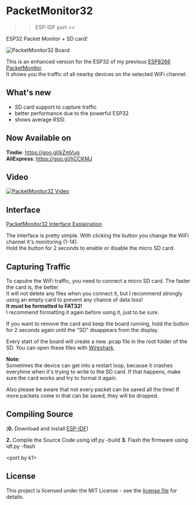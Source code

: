 # PacketMonitor32
>> ESP-IDF port <<

ESP32 Packet Monitor + SD card!

![PacketMonitor32 Board](https://raw.githubusercontent.com/spacehuhn/PacketMonitor32/master/images/1.jpg)

This is an enhanced version for the ESP32 of my previous [ESP8266 PacketMonitor](https://github.com/spacehuhn/PacketMonitor).  
It shows you the traffic of all nearby devices on the selected WiFi channel.  

## What's new
- SD card support to capture traffic
- better performance due to the powerful ESP32
- shows average RSSI

## Now Available on
**Tindie**: https://goo.gl/kZmVug  
**AliExpress**: https://goo.gl/hCCKMJ  

## Video
[![PacketMonitor32 Video](https://img.youtube.com/vi/7WYakpagPXk/0.jpg)](https://www.youtube.com/watch?v=7WYakpagPXk)

## Interface
[PacketMonitor32 Interface Explaination](https://raw.githubusercontent.com/spacehuhn/PacketMonitor32/master/images/2.jpg)

The interface is pretty simple. With clicking the button you change the WiFi channel it's monitoring (1-14).  
Hold the button for 2 seconds to enable or disable the micro SD card.  

## Capturing Traffic
To caputre the WiFi traffic, you need to connect a micro SD card. The faster the card is, the better.  
It will not delete any files when you connect it, but I recommend strongly using an empty card to prevent any chance of data loss!  
**It must be formatted to FAT32!**  
I recommend formatting it again before using it, just to be sure.  

If you want to remove the card and keep the board running, hold the button for 2 seconds again until the "SD" disappears from the display.
  
Every start of the board will create a new .pcap file in the root folder of the SD. You can open these files with [Wireshark](https://www.wireshark.org/).

**Note:**  
Sometimes the device can get into a restart loop, because it crashes everytime when it's trying to write to the SD card. If that happens, make sure the card works and try to format it again.  

Also please be aware that not every packet can be saved all the time! If more packets come in that can be saved, they will be dropped.  

## Compiling Source
(**0.** Download and install [ESP-IDF](https://github.com/espressif/esp-idf))
<!-- **1.** Install the Arduino core for the ESP32: https://github.com/espressif/arduino-esp32#installation-instructions  -->
<!-- **2.** Install this ESP8266/ESP32 OLED library: https://github.com/squix78/esp8266-oled-ssd1306  -->
<!-- **3.** [Download](https://github.com/spacehuhn/PacketMonitor32/archive/master.zip) and unzip the repository  -->
<!-- **4.** Open PacketMonitor32.ino with Arduino  -->
**2.** Compile the Source Code using idf.py -build
**3.** Flash the firmware using idf.py -flash

<!-- If you ran into upload problems, try setting the flash frequency to 40MHz and the upload speed 115200.  -->
<!-- If you want to use your own hardware, you may want to edit the settings in lines 22 - 32.  -->
\<port by k1\>

## License

This project is licensed under the MIT License - see the [license file](LICENSE) for details.
